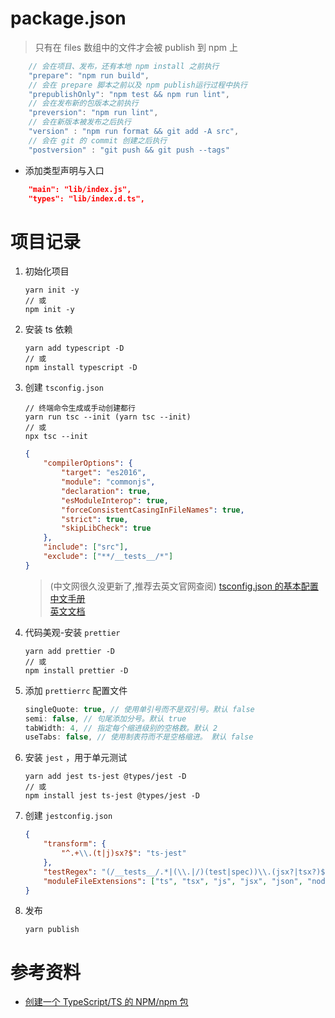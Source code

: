 # package.json

> 只有在 files 数组中的文件才会被 publish 到 npm 上

```js
    // 会在项目、发布，还有本地 npm install 之前执行
    "prepare": "npm run build",
    // 会在 prepare 脚本之前以及 npm publish运行过程中执行
    "prepublishOnly": "npm test && npm run lint",
    // 会在发布新的包版本之前执行
    "preversion": "npm run lint",
    // 会在新版本被发布之后执行
    "version" : "npm run format && git add -A src",
    // 会在 git 的 commit 创建之后执行
    "postversion" : "git push && git push --tags"
```

-   添加类型声明与入口

```json
    "main": "lib/index.js",
    "types": "lib/index.d.ts",
```

# 项目记录

1. 初始化项目

    ```node
    yarn init -y
    // 或
    npm init -y
    ```

2. 安装 ts 依赖

    ```node
    yarn add typescript -D
    // 或
    npm install typescript -D
    ```

3. 创建 `tsconfig.json`

    ```node
    // 终端命令生成或手动创建都行
    yarn run tsc --init (yarn tsc --init)
    // 或
    npx tsc --init
    ```

    ```json
    {
        "compilerOptions": {
            "target": "es2016",
            "module": "commonjs",
            "declaration": true,
            "esModuleInterop": true,
            "forceConsistentCasingInFileNames": true,
            "strict": true,
            "skipLibCheck": true
        },
        "include": ["src"],
        "exclude": ["**/__tests__/*"]
    }
    ```

    > (中文网很久没更新了,推荐去英文官网查阅)
    > [tsconfig.json 的基本配置](https://www.tslang.cn/docs/handbook/tsconfig-json.html)  
    > [中文手册](https://typescript.bootcss.com/tsconfig-json.html)  
    > [英文文档](https://www.typescriptlang.org/zh/docs/handbook/tsconfig-json.html)

4. 代码美观-安装 `prettier`

    ```node
    yarn add prettier -D
    // 或
    npm install prettier -D
    ```

5. 添加 `prettierrc` 配置文件

    ```js
    singleQuote: true, // 使用单引号而不是双引号。默认 false
    semi: false, // 句尾添加分号。默认 true
    tabWidth: 4, // 指定每个缩进级别的空格数。默认 2
    useTabs: false, // 使用制表符而不是空格缩进。 默认 false
    ```

6. 安装 `jest` ，用于单元测试

    ```node
    yarn add jest ts-jest @types/jest -D
    // 或
    npm install jest ts-jest @types/jest -D
    ```

7. 创建 `jestconfig.json`

    ```json
    {
        "transform": {
            "^.+\\.(t|j)sx?$": "ts-jest"
        },
        "testRegex": "(/__tests__/.*|(\\.|/)(test|spec))\\.(jsx?|tsx?)$",
        "moduleFileExtensions": ["ts", "tsx", "js", "jsx", "json", "node"]
    }
    ```

8. 发布

    ```node
    yarn publish
    ```

# 参考资料

+ [创建一个 TypeScript/TS 的 NPM/npm 包](https://blog.csdn.net/YopenLang/article/details/125729150)
